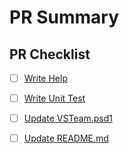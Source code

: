 # PR Summary

<!-- summarize your PR between here and the checklist -->

## PR Checklist

- [ ] [Write Help](https://github.com/jsclifford/VSTeamBuilder/blob/master/.github/CONTRIBUTING.md#write-help)
- [ ] [Write Unit Test](https://github.com/jsclifford/VSTeamBuilder/blob/master/.github/CONTRIBUTING.md#write-unit-test)
- [ ] [Update VSTeam.psd1](https://github.com/jsclifford/VSTeamBuilder/blob/master/.github/CONTRIBUTING.md#update-VSTeamBuilder.psd1)
- [ ] [Update README.md](https://github.com/jsclifford/VSTeamBuilder/blob/master/.github/CONTRIBUTING.md#update-README.md)


